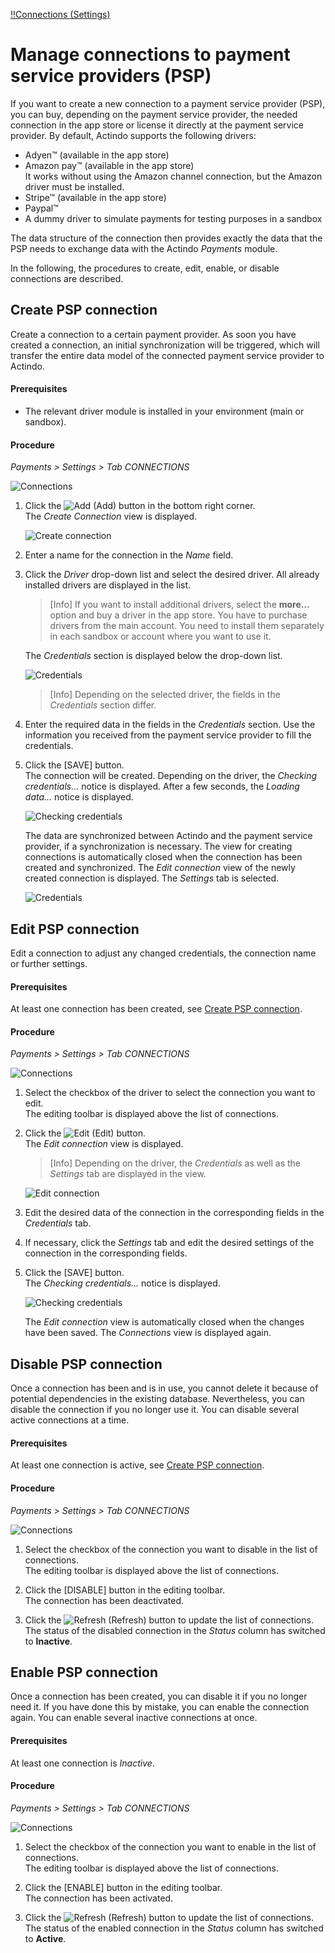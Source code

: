 [!!Connections (Settings)](../UserInterface/08a_Connections.md)

# Manage connections to payment service providers (PSP)   

If you want to create a new connection to a payment service provider (PSP), you can buy, depending on the payment service provider, the needed connection in the app store or license it directly at the payment service provider. By default, Actindo supports the following drivers:   
- Adyen&trade; (available in the app store)
- Amazon pay&trade; (available in the app store)   
It works without using the Amazon channel connection, but the Amazon driver must be installed.
- Stripe&trade; (available in the app store)
- Paypal&trade;
- A dummy driver to simulate payments for testing purposes in a sandbox   

The data structure of the connection then provides exactly the data that the PSP needs to exchange data with the Actindo *Payments* module.

In the following, the procedures to create, edit, enable, or disable connections are described. 



## Create PSP connection

Create a connection to a certain payment provider. As soon you have created a connection, an initial synchronization will be triggered, which will transfer the entire data model of the connected payment service provider to Actindo. 

#### Prerequisites

- The relevant driver module is installed in your environment (main or sandbox).

#### Procedure    

*Payments > Settings > Tab CONNECTIONS*   

![Connections](../../Assets/Screenshots/Payments/Settings/Settings.png "[Connections]")

1.  Click the ![Add](../../Assets/Icons/Plus01.png "[Add]") (Add) button in the bottom right corner.   
    The *Create Connection* view is displayed.  

    ![Create connection](../../Assets/Screenshots/Payments/Settings/CreateConnection.png "[Create connection]")

2.  Enter a name for the connection in the *Name* field.

3.  Click the *Driver* drop-down list and select the desired driver. 
   All already installed drivers are displayed in the list.   
   
    > [Info] If you want to install additional drivers, select the **more...** option and buy a driver in the app store. You have to purchase drivers from the main account. You need to install them separately in each sandbox or account where you want to use it.

    The *Credentials* section is displayed below the drop-down list.

    ![Credentials](../../Assets/Screenshots/Payments/Settings/CreateConnectionCredentials.png "[Credentials]")

    > [Info] Depending on the selected driver, the fields in the *Credentials* section differ. 

4. Enter the required data in the fields in the *Credentials* section. Use the information you received from the payment service provider to fill the credentials.   

5. Click the [SAVE] button.   
    The connection will be created. Depending on the driver, the *Checking credentials...* notice is displayed. After a few seconds, the *Loading data...* notice is displayed.

    ![Checking credentials](../../Assets/Screenshots/Payments/Settings/CheckingCredentials.png "[Checking credentials]")

    The data are synchronized between Actindo and the payment service provider, if a synchronization is necessary. The view for creating connections is automatically closed when the connection has been created and synchronized. The *Edit connection* view of the newly created connection is displayed. The *Settings* tab is selected.

    ![Credentials](../../Assets/Screenshots/Payments/Settings/EditConnectionSettings.png "[Credentials]")
    <!---Stefan: stimmt das? Ich kann es nicht nachmachen, wenn es Verbindungen sind, die nicht direkt aktiv sind, gibt es dann buttons mit denen man aktivieren, synchronisieren kann?-->




## Edit PSP connection

Edit a connection to adjust any changed credentials, the connection name or further settings. 

#### Prerequisites

At least one connection has been created, see [Create PSP connection](#create-psp-connection).

#### Procedure

*Payments > Settings > Tab CONNECTIONS*

![Connections](../../Assets/Screenshots/Payments/Settings/Settings.png "[Connections]")

1. Select the checkbox of the driver to select the connection you want to edit.  
    The editing toolbar is displayed above the list of connections.

2. Click the ![Edit](../../Assets/Icons/Edit01.png "[Edit") (Edit) button.   
    The *Edit connection* view is displayed.

    > [Info] Depending on the driver, the *Credentials* as well as the *Settings* tab are displayed in the view.

    ![Edit connection](../../Assets/Screenshots/Payments/Settings/EditConnectionCredentials.png "[Edit connection]")

3. Edit the desired data of the connection in the corresponding fields in the *Credentials* tab.   

4. If necessary, click the *Settings* tab and edit the desired settings of the connection in the corresponding fields.

5. Click the [SAVE] button.   
    The *Checking credentials...* notice is displayed.

    ![Checking credentials](../../Assets/Screenshots/Payments/Settings/CheckingCredentials.png "[Checking credentials]")

    The *Edit connection* view is automatically closed when the changes have been saved. The *Connections* view is displayed again.



## Disable PSP connection

Once a connection has been and is in use, you cannot delete it because of potential dependencies in the existing database. Nevertheless, you can disable the connection if you no longer use it. You can disable several active connections at a time.

#### Prerequisites

At least one connection is active, see [Create PSP connection](#create-psp-connection).

#### Procedure

*Payments > Settings > Tab CONNECTIONS*

![Connections](../../Assets/Screenshots/Payments/Settings/Settings.png "[Connections]")

1. Select the checkbox of the connection you want to disable in the list of connections.   
   The editing toolbar is displayed above the list of connections.

2. Click the [DISABLE] button in the editing toolbar.   
   The connection has been deactivated.

3. Click the ![Refresh](../../Assets/Icons/Refresh01.png "[Refresh]") (Refresh) button to update the list of connections.   
    The status of the disabled connection in the *Status* column has switched to **Inactive**.



## Enable PSP connection

Once a connection has been created, you can disable it if you no longer need it. If you have done this by mistake, you can enable the connection again. You can enable several inactive connections at once.

#### Prerequisites

At least one connection is *Inactive*.

#### Procedure

*Payments > Settings > Tab CONNECTIONS*

![Connections](../../Assets/Screenshots/Payments/Settings/Settings.png "[Connections]")

1. Select the checkbox of the connection you want to enable in the list of connections.   
    The editing toolbar is displayed above the list of connections.

2. Click the [ENABLE] button in the editing toolbar.   
    The connection has been activated.

3. Click the ![Refresh](../../Assets/Icons/Refresh01.png "[Refresh]") (Refresh) button to update the list of connections.   
    The status of the enabled connection in the *Status* column has switched to **Active**.
